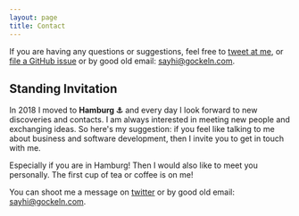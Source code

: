 ```yaml
---
layout: page
title: Contact
---
```


If you are having any questions or suggestions, feel free to [tweet at me](https://twitter.com/intent/tweet?text=%40arnegockeln), or [file a GitHub issue](https://github.com/arnegockeln/arnegockelndotcom/issues/new) or by good old email: sayhi@gockeln.com.

## Standing Invitation

In 2018 I moved to **Hamburg &#9875;** and every day I look forward to new discoveries and contacts. I am always interested in meeting new people and exchanging ideas. So here's my suggestion: if you feel like talking to me about business and software development, then I invite you to get in touch with me.

Especially if you are in Hamburg! Then I would also like to meet you personally. The first cup of tea or coffee is on me!

You can shoot me a message on [twitter](https://twitter.com/intent/tweet?text=%40arnegockeln) or by good old email: sayhi@gockeln.com.
